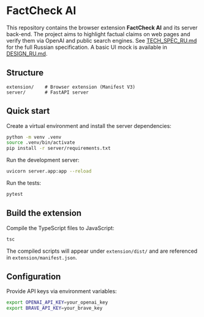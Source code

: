 # FactCheck AI

This repository contains the browser extension **FactCheck AI** and its server back-end.
The project aims to highlight factual claims on web pages and verify them via
OpenAI and public search engines. See [TECH_SPEC_RU.md](TECH_SPEC_RU.md) for the
full Russian specification. A basic UI mock is available in
[DESIGN_RU.md](DESIGN_RU.md).

## Structure

```
extension/    # Browser extension (Manifest V3)
server/       # FastAPI server
```

## Quick start

Create a virtual environment and install the server dependencies:

```bash
python -m venv .venv
source .venv/bin/activate
pip install -r server/requirements.txt
```

Run the development server:

```bash
uvicorn server.app:app --reload
```

Run the tests:

```bash
pytest
```

## Build the extension

Compile the TypeScript files to JavaScript:

```bash
tsc
```

The compiled scripts will appear under `extension/dist/` and are referenced in
`extension/manifest.json`.

## Configuration

Provide API keys via environment variables:

```bash
export OPENAI_API_KEY=your_openai_key
export BRAVE_API_KEY=your_brave_key
```

